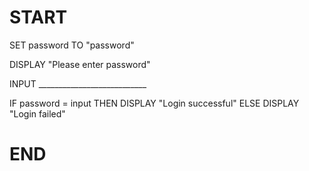 # START

SET password TO "password"

DISPLAY "Please enter password"

INPUT ___________________________

IF password = input THEN
    DISPLAY "Login successful"
ELSE
    DISPLAY "Login failed"

# END